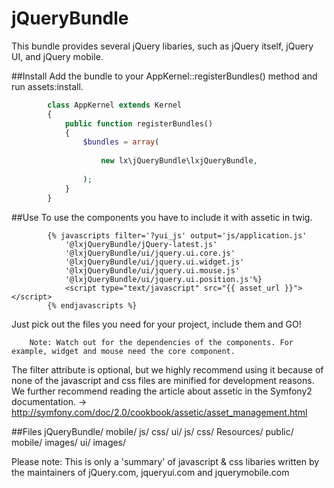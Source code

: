 jQueryBundle
===============
This bundle provides several jQuery libaries, such as jQuery itself, jQuery UI, and jQuery mobile.

##Install
Add the bundle to your AppKernel::registerBundles() method and run assets:install.
```php
        class AppKernel extends Kernel
        {
            public function registerBundles()
            {   
                $bundles = array(
                    
                    new lx\jQueryBundle\lxjQueryBundle,
                    
                );
            }
        }
```
##Use
To use the components you have to include it with assetic in twig.
```twig
        {% javascripts filter='?yui_js' output='js/application.js'
            '@lxjQueryBundle/jQuery-latest.js'
            '@lxjQueryBundle/ui/jquery.ui.core.js'
            '@lxjQueryBundle/ui/jquery.ui.widget.js'
            '@lxjQueryBundle/ui/jquery.ui.mouse.js'
            '@lxjQueryBundle/ui/jquery.ui.position.js'%}
            <script type="text/javascript" src="{{ asset_url }}"></script>
        {% endjavascripts %}
```
Just pick out the files you need for your project, include them and GO!

        Note: Watch out for the dependencies of the components. For example, widget and mouse need the core component.

The filter attribute is optional, but we highly recommend using it because of none of the javascript and css files are minified for development reasons.
We further recommend reading the article about assetic in the Symfony2 documentation. -> http://symfony.com/doc/2.0/cookbook/assetic/asset_management.html

##Files
        jQueryBundle/
	    mobile/
	        js/
	        css/
	    ui/
	        js/
	        css/
	    Resources/
	        public/
		    mobile/
			images/
		    ui/
			images/

Please note: This is only a 'summary' of javascript & css libaries written by the maintainers of jQuery.com, jqueryui.com and jquerymobile.com
